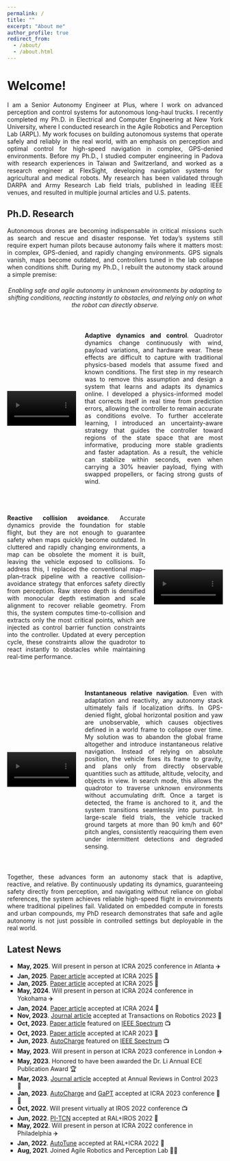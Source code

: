 ```yaml
---
permalink: /
title: ""
excerpt: "About me"
author_profile: true
redirect_from: 
  - /about/
  - /about.html
---
```


<head>
<style>
p {
  text-align: justify;
}
div.title {
  text-align: left;
  font-weight: bold;
}
div.description {
  text-align: left;
  opacity: 0.8;
}
@counter-style repeating-emoji {
  system: cyclic;
  symbols: "\1F431" "\1F436" "\1F984"; // unicode code point
  suffix: " ";
}
.repeating-counter-rule {
  list-style-type: repeating-emoji;
}
</style>
</head>

# Welcome!
<p>
I am a Senior Autonomy Engineer at Plus, where I work on advanced perception and control systems for autonomous long-haul trucks. I recently completed my Ph.D. in Electrical and Computer Engineering at New York University, where I conducted research in the Agile Robotics and Perception Lab (ARPL). My work focuses on building autonomous systems that operate safely and reliably in the real world, with an emphasis on perception and optimal control for high-speed navigation in complex, GPS-denied environments. Before my Ph.D., I studied computer engineering in Padova with research experiences in Taiwan and Switzerland, and worked as a research engineer at FlexSight, developing navigation systems for agricultural and medical robots. My research has been validated through DARPA and Army Research Lab field trials, published in leading IEEE venues, and resulted in multiple journal articles and U.S. patents.
</p>

## Ph.D. Research
<p>
  Autonomous drones are becoming indispensable in critical missions such as search and rescue and disaster response. Yet today’s systems still require expert human pilots because autonomy fails where it matters most: in complex, GPS-denied, and rapidly changing environments. GPS signals vanish, maps become outdated, and controllers tuned in the lab collapse when conditions shift. During my Ph.D., I rebuilt the autonomy stack around a simple premise: 
</p>
<div style="text-align:center; margin:20px 0;">
  <i>
    Enabling safe and agile autonomy in unknown environments by adapting to shifting conditions, reacting instantly to obstacles, and relying only on what the robot can directly observe.
  </i>
</div>

<div style="display:flex; align-items:center; gap:20px; margin:40px 0;">
  <div style="flex:1;">
    <video autoplay loop muted playsinline style="width:100%; max-width:400px; height:auto;">
      <source src="/images/dynamics_learning.mp4" type="video/mp4">
      Your browser does not support the video tag.
    </video>
  </div>
  <div style="flex:2;">
    <p><b>Adaptive dynamics and control</b>.
    Quadrotor dynamics change continuously with wind, payload variations, and hardware wear. These effects are difficult to capture with traditional physics-based models that assume fixed and known conditions. The first step in my research was to remove this assumption and design a system that learns and adapts its dynamics online. I developed a physics-informed model that corrects itself in real time from prediction errors, allowing the controller to remain accurate as conditions evolve. To further accelerate learning, I introduced an uncertainty-aware strategy that guides the controller toward regions of the state space that are most informative, producing more stable gradients and faster adaptation. As a result, the vehicle can stabilize within seconds, even when carrying a 30% heavier payload, flying with swapped propellers, or facing strong gusts of wind.
    </p>
  </div>
</div>

<div style="display:flex; align-items:center; gap:20px; margin:40px 0;">
  <div style="flex:2;">
    <p><b>Reactive collision avoidance</b>. 
    Accurate dynamics provide the foundation for stable flight, but they are not enough to guarantee safety when maps quickly become outdated. In cluttered and rapidly changing environments, a map can be obsolete the moment it is built, leaving the vehicle exposed to collisions. To address this, I replaced the conventional map–plan–track pipeline with a reactive collision-avoidance strategy that enforces safety directly from perception. Raw stereo depth is densified with monocular depth estimation and scale alignment to recover reliable geometry. From this, the system computes time-to-collision and extracts only the most critical points, which are injected as control barrier function constraints into the controller. Updated at every perception cycle, these constraints allow the quadrotor to react instantly to obstacles while maintaining real-time performance.
    </p>
  </div>
  <div style="flex:1;">
    <video autoplay loop muted playsinline style="width:100%; max-width:400px; height:auto;">
      <source src="/images/reactive_collision_avoidance.mp4" type="video/mp4">
      Your browser does not support the video tag.
    </video>
  </div>
</div>

<div style="display:flex; align-items:center; gap:20px; margin:40px 0;">
  <div style="flex:1;">
    <video autoplay loop muted playsinline style="width:100%; max-width:400px; height:auto;">
      <source src="/images/visual_tracking.mp4" type="video/mp4">
      Your browser does not support the video tag.
    </video>
  </div>
  <div style="flex:2;">
    <p><b>Instantaneous relative navigation</b>. 
    Even with adaptation and reactivity, any autonomy stack ultimately fails if localization drifts. In GPS-denied flight, global horizontal position and yaw are unobservable, which causes objectives defined in a world frame to collapse over time. My solution was to abandon the global frame altogether and introduce instantaneous relative navigation. Instead of relying on absolute position, the vehicle fixes its frame to gravity, and plans only from directly observable quantities such as attitude, altitude, velocity, and objects in view. In search mode, this allows the quadrotor to traverse unknown environments without accumulating drift. Once a target is detected, the frame is anchored to it, and the system transitions seamlessly into pursuit. In large-scale field trials, the vehicle tracked ground targets at more than 90 km/h and 60° pitch angles, consistently reacquiring them even under intermittent detections and degraded sensing.
    </p>
  </div>
</div>

<p>
Together, these advances form an autonomy stack that is adaptive, reactive, and relative. By continuously updating its dynamics, guaranteeing safety directly from perception, and navigating without reliance on global references, the system achieves reliable high-speed flight in environments where traditional pipelines fail. Validated on embedded compute in forests and urban compounds, my PhD research demonstrates that safe and agile autonomy is not just possible in controlled settings but deployable in the real world.
</p>

## Latest News
<p class="aboutme">
<ul style="list-style-type:square">
  <li><b>May, 2025</b>. Will present in person at ICRA 2025 conference in Atlanta ✈️</li>
  <li><b>Jan, 2025</b>. <a href="https://arxiv.org/abs/2409.11962">Paper article</a> accepted at ICRA 2025 🦾</li>
  <li><b>Jan, 2025</b>. <a href="https://arxiv.org/abs/2409.17379">Paper article</a> accepted at ICRA 2025 🦾</li>
  <li><b>May, 2024</b>. Will present in person at ICRA 2024 conference in Yokohama ✈️</li>
  <li><b>Jan, 2024</b>. <a href="https://arxiv.org/abs/2310.04781">Paper article</a> accepted at ICRA 2024 🦾</li>
  <li><b>Nov, 2023</b>. <a href="https://arxiv.org/abs/2210.12583">Journal article</a> accepted at Transactions on Robotics 2023 🦾</li>
  <li><b>Oct, 2023</b>. <a href="https://arxiv.org/abs/2310.04781">Paper article</a> featured on <a href="https://spectrum.ieee.org/video-friday-strandbeest-2">IEEE Spectrum</a> 📺</li>
  <li><b>Oct, 2023</b>. <a href="https://alessandrosaviolo.github.io/">Paper article</a> accepted at ICAR 2023 🦾</li>
  <li><b>Jun, 2023</b>. <a href="https://arxiv.org/abs/2306.05111">AutoCharge</a> featured on <a href="https://spectrum.ieee.org/video-friday-spot-levels-up">IEEE Spectrum</a> 📺</li>
  <li><b>May, 2023</b>. Will present in person at ICRA 2023 conference in London ✈️</li>
  <li><b>May, 2023</b>. Honored to have been awarded the Dr. Li Annual ECE Publication Award 🏆</li>
  <li><b>Mar, 2023</b>. <a href="https://www.sciencedirect.com/science/article/pii/S1367578823000135">Journal article</a> accepted at Annual Reviews in Control 2023 🦾</li>
  <li><b>Jan, 2023</b>. <a href="https://arxiv.org/abs/2306.05111">AutoCharge</a> and <a href="https://arxiv.org/abs/2303.08181">GaPT</a> accepted at ICRA 2023 conference 🦾🦾</li>
  <li><b>Oct, 2022</b>. Will present virtually at IROS 2022 conference 📺</li>
  <li><b>Jun, 2022</b>. <a href="https://alessandrosaviolo.github.io/PI-TCN/">PI-TCN</a> accepted at RAL+IROS 2022 🦾</li>
  <li><b>May, 2022</b>. Will present in person at ICRA 2022 conference in Philadelphia ✈️</li>
  <li><b>Jan, 2022</b>. <a href="https://alessandrosaviolo.github.io/Autotune/">AutoTune</a> accepted at RAL+ICRA 2022 🦾</li>
  <li><b>Aug, 2021</b>. Joined Agile Robotics and Perception Lab 👨‍🎓</li>  
</ul>
</p>
